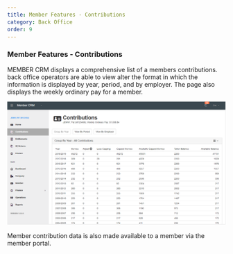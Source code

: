 ```yaml
---
title: Member Features - Contributions
category: Back Office
order: 9
---
```


### Member Features - Contributions

MEMBER CRM displays a comprehensive list of a members contributions. back office operators are able to view alter the format in which the information is displayed by year, period, and by employer. The page also displays the weekly ordinary pay for a member.

![Member Contributions](https://github.com/zacbaron/member_overview/raw/master/images/Back_Office/membercontributions.png "Member Contributions")

Member contribution data is also made available to a member via the member portal.
